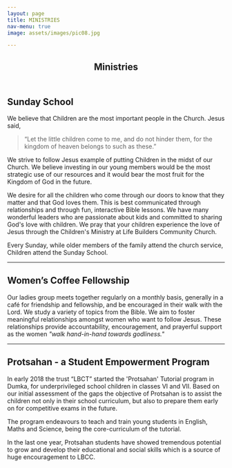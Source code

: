 ```yaml
---
layout: page
title: MINISTRIES
nav-menu: true
image: assets/images/pic08.jpg

---
```


<!-- Main -->
<div id="main" class="alt">

<!-- One -->
<section id="one">
	<div class="inner">
		<header class="major">
			<h1>Ministries</h1>
		</header>

<!-- Content -->
<h2 id="content">Sunday School</h2>
<p>We believe that Children are the most important people in the Church. Jesus said,<blockquote>“Let the little children come to me, and do not hinder them, for the kingdom of heaven belongs to such as these.”</blockquote> We strive to follow Jesus example of putting Children in the midst of our Church. We believe investing in our young members would be the most strategic use of our resources and it would bear the most fruit for the Kingdom of God in the future.</p>
<p>
We desire for all the children who come through our doors to know that they matter and that God loves them. This is best communicated through relationships and through fun, interactive Bible lessons. We have many wonderful leaders who are passionate about kids and committed to sharing God's love with children. We pray that your children experience the love of Jesus through the Children's Ministry at Life Builders Community Church.</p>
<p>
Every Sunday, while older members of the family attend the church service, Children attend the Sunday School.</p>


<hr class="major" />

<!-- Elements -->
<h2 id="elements">Women’s Coffee Fellowship</h2>

<p>Our ladies group meets together regularly on a monthly basis, generally in a café for friendship and fellowship, and be encouraged in their walk with the Lord. We study a variety of topics from the Bible. We aim to foster meaningful relationships amongst women who want to follow Jesus. These relationships provide accountability, encouragement, and prayerful support as the women <i>"walk hand-in-hand towards godliness."</i>
</p>
<hr />
<h2 id="protsahan">Protsahan - a Student Empowerment Program</h2>
<p>
In early 2018 the trust “LBCT” started the 'Protsahan' Tutorial program in Dumka, for underprivileged school children in classes VI and VII. Based on our initial
assessment of the gaps the objective of Protsahan is to assist the children not only in their school curriculum, but also to prepare them early on for competitive exams in the future.
</p>
<p>
The program endeavours to teach and train young students in English, Maths and Science, being the core-curriculum of the tutorial. 
</p>
<p>
In the last one year, Protsahan students have showed tremendous potential to
grow and develop their educational and social skills which is a source of huge
encouragement to LBCC.
 
</p>










</div>
</section>

</div>
